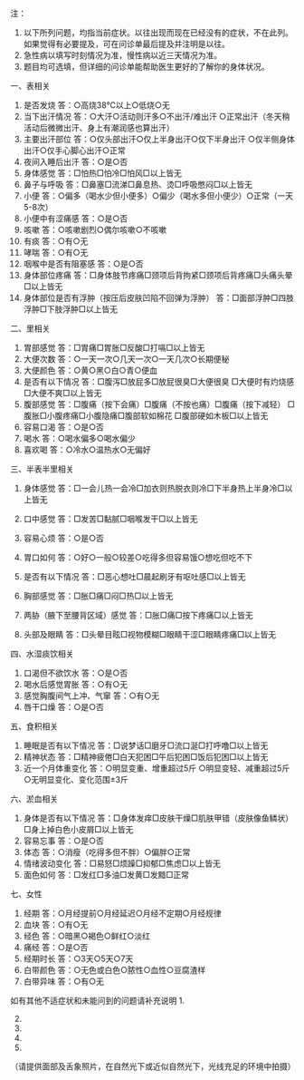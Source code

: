 注：
1.	以下所列问题，均指当前症状。以往出现而现在已经没有的症状，不在此列。如果觉得有必要提及，可在问诊单最后提及并注明是以往。
2.	急性病以填写时刻情况为准，慢性病以近三天情况为准。
3.	题目均可选填，但详细的问诊单能帮助医生更好的了解你的身体状况。

一、表相关
1.	是否发烧
答：○高烧38℃以上○低烧○无
2.	当下出汗情况
答：○大汗○活动则汗多○不出汗/难出汗
○正常出汗（冬天稍活动后微微出汗、身上有潮润感也算出汗）
3.	主要出汗部位
答：○仅头部出汗○仅上半身出汗○仅下半身出汗
○仅半侧身体出汗○仅手心脚心出汗○正常
4.	夜间入睡后出汗
答：○是○否
5.	身体感觉 
答：□怕热□怕冷□怕风□以上皆无
6.	鼻子与呼吸
答：□鼻塞□流涕□鼻息热、烫□呼吸憋闷□以上皆无
7.	小便
答：○偏多（喝水少但小便多）○偏少（喝水多但小便少）○正常（一天5-8次）
8.	小便中有涩痛感
答：○是○否
9.	咳嗽
答：○咳嗽剧烈○偶尔咳嗽○不咳嗽
10.	有痰
答：○有○无
11.	哮喘
答：○有○无
12.	咽喉中是否有阻塞感
答：○是○否
13.	身体部位疼痛
答：□身体肢节疼痛□颈项后背拘紧□颈项后背疼痛□头痛头晕□以上皆无
14.	身体部位是否有浮肿（按压后皮肤凹陷不回弹为浮肿）
答：□面部浮肿□四肢浮肿□下肢浮肿□以上皆无

二、里相关
1.	胃部感觉
答：□胃痛□胃胀□反酸□打嗝□以上皆无
2.	大便次数
答：○一天一次○几天一次○一天几次○长期便秘
3.	大便颜色
答：○黄○黑○白○青○便血
4.	是否有以下情况
答：□腹泻□放屁多□放屁很臭□大便很臭
□大便时有灼烧感□大便不爽□以上皆无
5.	腹部感觉
答：□腹痛（按下会痛）□腹痛（不按也痛）□腹痛（按下减轻）
□腹胀□小腹疼痛□小腹隐痛□腹部软如棉花
□腹部硬如木板□以上皆无
6.	容易口渴
答：○是○否
7.	喝水
答：○喝水偏多○喝水偏少
8.	喜欢喝
答：○冷水○温热水○无偏好

三、半表半里相关
1.	身体感觉
答：□一会儿热一会冷□加衣则热脱衣则冷□下半身热上半身冷□以上皆无
2.	口中感觉
答：□发苦□黏腻□咽喉发干□以上皆无
3.	容易心烦
答：○是○否
4.	胃口如何
答：○好○一般○较差○吃得多但容易饿○想吃但吃不下
5.	是否有以下情况
答：□恶心想吐□晨起刷牙有呕吐感□以上皆无

6.	胸部感觉
答：□胀□痛□闷□热□以上皆无
7.	两胁（腋下至腰背区域）感觉
答：□胀□痛□按下疼痛□以上皆无
8.	头部及眼睛
答：□头晕目眩□视物模糊□眼睛干涩□眼睛疼痛□以上皆无

四、水湿痰饮相关
1.	口渴但不欲饮水
答：○是○否
2.	喝水后感觉胃胀
答：○有○无
3.	感觉胸腹间气上冲、气窜
答：○有○无
4.	唇干口燥
答：○是○否

五、食积相关
1.	睡眠是否有以下情况
答：□说梦话□磨牙□流口涎□打呼噜□以上皆无
2.	精神状态
答：□精神疲倦□白天犯困□午后犯困□饭后犯困□以上皆无
3.	近一个月体重变化
答：○明显变重、增重超过5斤
○明显变轻、减重超过5斤
○无明显变化、变化范围±3斤

六、淤血相关
1.	身体是否有以下情况
答：□身体发痒□皮肤干燥□肌肤甲错（皮肤像鱼鳞状）
□身上掉白色小皮屑□以上皆无
2.	容易忘事
答：○是○否
3.	体态
答：○消瘦（吃得多但不胖）○偏胖○正常
4.	情绪波动变化
答：□易怒□烦躁□抑郁□焦虑□以上皆无
5.	面色如何
答：□发红□多油□发黄□发黯□正常

七、女性
1.	经期
答：○月经提前○月经延迟○月经不定期○月经规律
2.	血块
答：○有○无
3.	经色
答：○暗黑○褐色○鲜红○淡红
4.	痛经
答：○是○否
5.	经期时长
答：○3天○5天○7天
6.	白带颜色
答：○无色或白色○脓性○血性○豆腐渣样
7.	白带异味
答：○有○无

如有其他不适症状和未能问到的问题请补充说明
1.	

2.	

3.	

4.	

5.	



（请提供面部及舌象照片，在自然光下或近似自然光下，光线充足的环境中拍摄）
